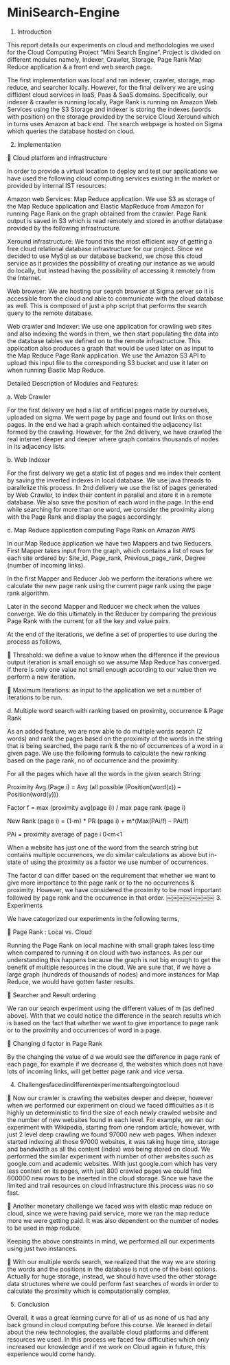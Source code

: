 MiniSearch-Engine
=================
1. Introduction

This report details our experiments on cloud and methodologies we used for the Cloud Computing Project “Mini Search Engine”. Project is divided on different modules namely, Indexer, Crawler, Storage, Page Rank Map Reduce application & a front end web search page.

The first implementation was local and ran indexer, crawler, storage, map reduce, and searcher locally. However, for the final delivery we are using diffident cloud services in IaaS, Paas & SaaS domains. Specifically, our indexer & crawler is running locally, Page Rank is running on Amazon Web Services using the S3 Storage and indexer is storing the indexes (words with position) on the storage provided by the service Cloud Xeround which in turns uses Amazon at back end. The search webpage is hosted on Sigma which queries the database hosted on cloud.

2. Implementation

 Cloud platform and infrastructure

In order to provide a virtual location to deploy and test our applications we have used the following cloud computing services existing in the market or provided by internal IST resources:

Amazon web Services: Map Reduce application. We use S3 as storage of the Map Reduce application and Elastic MapReduce from Amazon for running Page Rank on the graph obtained from the crawler. Page Rank output is saved in S3 which is read remotely and stored in another database provided by the following infrastructure.

Xeround infrastructure: We found this the most efficient way of getting a free cloud relational database infrastructure for our project. Since we decided to use MySql as our database backend, we chose this cloud service as it provides the possibility of creating our instance as we would do locally, but instead having the possibility of accessing it remotely from the Internet.

Web browser: We are hosting our search browser at Sigma server so it is accessible from the cloud and able to communicate with the cloud database as well. This is composed of just a php script that performs the search query to the remote database.

Web crawler and Indexer: We use one application for crawling web sites and also indexing the words in them, we then start populating the data into the database tables we defined on to the remote infrastructure. This application also produces a graph that would be used later on as input to the Map Reduce Page Rank application. We use the Amazon S3 API to upload this input file to the corresponding S3 bucket and use it later on when running Elastic Map Reduce.

Detailed Description of Modules and Features:

a. Web Crawler

For the first delivery we had a list of artificial pages made by ourselves, uploaded on sigma. We went page by page and found out links on those pages. In the end we had a graph which contained the adjacency list formed by the crawling. However, for the 2nd delivery, we have crawled the real internet deeper and deeper where graph contains thousands of nodes in its adjacency lists.

b. Web Indexer

For the first delivery we get a static list of pages and we index their content by saving the inverted indexes in local database. We use java threads to parallelize this process. In 2nd delivery we use the list of pages generated by Web Crawler, to index their content in parallel and store it in a remote database. We also save the position of each word in the page. In the end while searching for more than one word, we consider the proximity along with the Page Rank and display the pages accordingly.

c. Map Reduce application computing Page Rank on Amazon AWS

In our Map Reduce application we have two Mappers and two Reducers. First Mapper takes input from the graph, which contains a list of rows for each site ordered by: Site_id, Page_rank, Previous_page_rank, Degree (number of incoming links).

In the first Mapper and Reducer Job we perform the iterations where we calculate the new page rank using the current page rank using the page rank algorithm.

Later in the second Mapper and Reducer we check when the values converge. We do this ultimately in the Reducer by comparing the previous Page Rank with the current for all the key and value pairs.

At the end of the iterations, we define a set of properties to use during the process as follows,

 Threshold: we define a value to know when the difference if the previous output iteration is small enough so we assume Map Reduce has converged. If there is only one value not small enough according to our value then we perform a new iteration.

 Maximum Iterations: as input to the application we set a number of iterations to be run.

d. Multiple word search with ranking based on proximity, occurrence & Page Rank

As an added feature, we are now able to do multiple words search (2 words) and rank the pages based on the proximity of the words in the string that is being searched, the page rank & the no of occurrences of a word in a given page. We use the following formula to calculate the new ranking based on the page rank, no of occurrence and the proximity.

For all the pages which have all the words in the given search String:

Proximity Avg.(Page i) = Avg (all possible (Position(word(x)) – Position(word(y)))

Factor f = max (proximity avg(page i)) / max page rank (page i)

New Rank (page i) = (1-m) * PR (page i) + m*(Max(PAi/f) – PAi/f)

PAi = proximity average of page i 0<m<1

When a website has just one of the word from the search string but contains multiple occurrences, we do similar calculations as above but in-state of using the proximity as a factor we use number of occurrences.

The factor d can differ based on the requirement that whether we want to give more importance to the page rank or to the no occurrences & proximity. However, we have considered the proximity to be most important followed by page rank and the occurrence in that order.
￼￼￼￼￼￼￼￼
3. Experiments

We have categorized our experiments in the following terms,

 Page Rank : Local vs. Cloud

Running the Page Rank on local machine with small graph takes less time when compared to running it on cloud with two instances. As per our understanding this happens because the graph is not big enough to get the benefit of multiple resources in the cloud. We are sure that, if we have a large graph (hundreds of thousands of nodes) and more instances for Map Reduce, we would have gotten faster results.

 Searcher and Result ordering

We ran our search experiment using the different values of m (as defined above). With that we could notice the difference in the search results which is based on the fact that whether we want to give importance to page rank or to the proximity and occurrences of word in a page.

 Changing d factor in Page Rank

By the changing the value of d we would see the difference in page rank of each page, for example if we decrease d, the websites which does not have lots of incoming links, will get better page rank and vice versa.

4. Challengesfacedindifferentexperimentsaftergoingtocloud

 Now our crawler is crawling the websites deeper and deeper, however when we performed our experiment on cloud we faced difficulties as it is highly un deterministic to find the size of each newly crawled website and the number of new websites found in each level. For example, we ran our experiment with Wikipedia, starting from one random article; however, with just 2 level deep crawling we found 97000 new web pages. When indexer started indexing all those 97000 websites, it was taking huge time, storage and bandwidth as all the content (index) was being stored on cloud. We performed the similar experiment with number of other websites such as google.com and academic websites. With just google.com which has very less content on its pages, with just 800 crawled pages we could find 600000 new rows to be inserted in the cloud storage. Since we have the limited and trail resources on cloud infrastructure this process was no so fast.

 Another monetary challenge we faced was with elastic map reduce on cloud, since we were having paid service, more we ran the map reduce more we were getting paid. It was also dependent on the number of nodes to be used in map reduce.

Keeping the above constraints in mind, we performed all our experiments using just two instances.

 With our multiple words search, we realized that the way we are storing the words and the positions in the database is not one of the best options. Actually for huge storage, instead, we should have used the other storage data structures where we could perform fast searches of words in order to calculate the proximity which is computationally complex.

5. Conclusion

Overall, it was a great learning curve for all of us as none of us had any back ground in cloud computing before this course. We learned in detail about the new technologies, the available cloud platforms and different resources we used. In this process we faced few difficulties which only increased our knowledge and if we work on Cloud again in future, this experience would come handy.